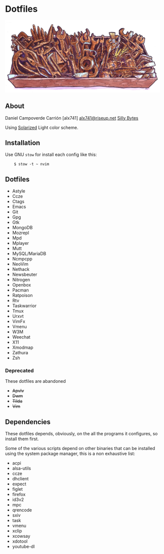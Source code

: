 # Dotfiles

![Rusty Tools](rusty_tools.jpg)


## About

Daniel Campoverde Carrión [alx741] <alx741@riseup.net>
[Silly Bytes](http://silly-bytes.blogspot.com/)

Using [Solarized](http://ethanschoonover.com/solarized) Light color scheme.


## Installation

Use GNU `stow` for install each config like this:

        $ stow -t ~ nvim


## Dotfiles

* Astyle
* Ccze
* Ctags
* Emacs
* Git
* Gpg
* Gtk
* MongoDB
* Mozrepl
* Mpd
* Mplayer
* Mutt
* MySQL/MariaDB
* Ncmpcpp
* NeoVim
* Nethack
* Newsbeuter
* Nitrogen
* Openbox
* Pacman
* Ratpoison
* Rtv
* Taskwarrior
* Tmux
* Urxvt
* VimFx
* Vmenu
* W3M
* Weechat
* X11
* Xmodmap
* Zathura
* Zsh


### Deprecated

These dotfiles are abandoned

- ~~Apvlv~~
- ~~Dwm~~
- ~~Tilda~~
- ~~Vim~~


## Dependencies

These dotfiles depends, obviously, on the all the programs it configures, so
install them first.

Some of the various scripts depend on other binaries that can be installed using
the system package manager, this is a non exhaustive list:

* acpi
* alsa-utils
* ccze
* dhclient
* expect
* figlet
* firefox
* id3v2
* mpc
* qrencode
* sxiv
* task
* vmenu
* xclip
* xcowsay
* xdotool
* youtube-dl
